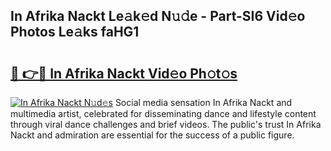 ## In Afrika Nackt Le𝚊k𝚎d N𝚞𝚍e - Part-SI6 Vid𝚎o Photos Le𝚊ks faHG1

# <h2><a href="http://fbaxs2u.evod.top/?m=In+Afrika+Nackt">🔗 👉🔴 In Afrika Nackt Vid𝚎o Ph𝚘t𝚘s</a></h2>

[![In Afrika Nackt N𝚞d𝚎s](https://i.imgur.com/8V9OHl7.gif)](http://fbaxs2u.evod.top/?m=In+Afrika+Nackt)
Social media sensation In Afrika Nackt and multimedia artist, celebrated for disseminating dance and lifestyle content through viral dance challenges and brief videos. The public's trust In Afrika Nackt and admiration are essential for the success of a public figure. 
